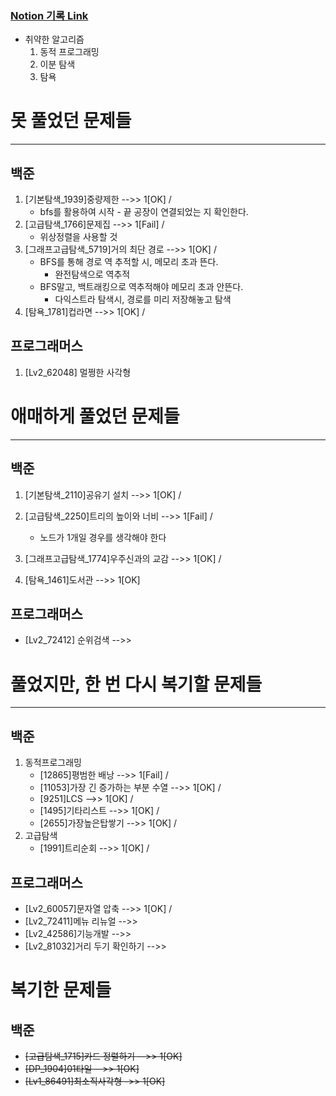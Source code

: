 ### [Notion 기록 Link](https://jnam.notion.site/3a57997df12848f093fb434e7fef4c4c)

- 취약한 알고리즘
  1. 동적 프로그래밍
  2. 이분 탐색
  3. 탐욕

# 못 풀었던 문제들

------

## 백준

1. [기본탐색_1939]중량제한 -->> 1[OK] /
   - bfs를 활용하여 시작 - 끝 공장이 연결되었는 지 확인한다.
2. [고급탐색_1766]문제집 -->> 1[Fail] /
   - 위상정렬을 사용할 것
3. [그래프고급탐색_5719]거의 최단 경로 -->> 1[OK] /
   - BFS를 통해 경로 역 추적할 시, 메모리 초과 뜬다.
     - 완전탐색으로 역추적
   - BFS말고, 백트래킹으로 역추적해야 메모리 초과 안뜬다.
     - 다익스트라 탐색시, 경로를 미리 저장해놓고 탐색
4. [탐욕_1781]컵라면 -->> 1[OK] /

## 프로그래머스

1. [Lv2_62048] 멀쩡한 사각형

# 애매하게 풀었던 문제들

------

## 백준

1. [기본탐색_2110]공유기 설치 -->> 1[OK] /

2. [고급탐색_2250]트리의 높이와 너비 -->> 1[Fail] /

   - 노드가 1개일 경우를 생각해야 한다

3. [그래프고급탐색_1774]우주신과의 교감 -->> 1[OK] /
4. [탐욕_1461]도서관 -->> 1[OK]

## 프로그래머스

- [Lv2_72412] 순위검색 -->> 

# 풀었지만, 한 번 다시 복기할 문제들

------

## 백준

1. 동적프로그래밍
   - [12865]평범한 배낭 -->> 1[Fail] /
   - [11053]가장 긴 증가하는 부분 수열 -->> 1[OK] /
   - [9251]LCS -->> 1[OK] /
   - [1495]기타리스트 -->> 1[OK] /
   - [2655]가장높은탑쌓기 -->> 1[OK] /
2. 고급탐색
   - [1991]트리순회 -->> 1[OK] /

## 프로그래머스

- [Lv2_60057]문자열 압축 -->> 1[OK] /
- [Lv2_72411]메뉴 리뉴얼 -->>
- [Lv2_42586]기능개발 -->>
- [Lv2_81032]거리 두기 확인하기 -->>

# 복기한 문제들

## 백준

- ~~[고급탐색_1715]카드 정렬하기 -->> 1[OK]~~
- ~~[DP_1904]01타일 -->> 1[OK]~~
- ~~[Lv1_86491]최소직사각형 ->> 1[OK]~~

